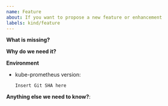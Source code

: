 ```yaml
---
name: Feature
about: If you want to propose a new feature or enhancement
labels: kind/feature
---
```


<!--

Feel free to ask questions in #prometheus-operator on Kubernetes Slack!

-->

**What is missing?**

**Why do we need it?**

**Environment**

* kube-prometheus version:

    `Insert Git SHA here`

**Anything else we need to know?**:
